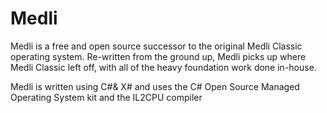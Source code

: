 # Medli
Medli is a free and open source successor to the original Medli Classic operating system.
Re-written from the ground up, Medli picks up where Medli Classic left off, with all of the heavy foundation work done in-house.

Medli is written using C#& X# and uses the C# Open Source Managed Operating System kit and the IL2CPU compiler 
